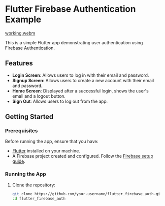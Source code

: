 # Flutter Firebase Authentication Example



[working.webm](https://github.com/yagyansh181/Firebase-Auth/assets/78612542/2ddc2800-854d-443c-8bb2-3aca07d052f5)

This is a simple Flutter app demonstrating user authentication using Firebase Authentication.

## Features

- **Login Screen**: Allows users to log in with their email and password.
- **Signup Screen**: Allows users to create a new account with their email and password.
- **Home Screen**: Displayed after a successful login, shows the user's email and a logout button.
- **Sign Out**: Allows users to log out from the app.

## Getting Started

### Prerequisites

Before running the app, ensure that you have:

- [Flutter](https://flutter.dev/docs/get-started/install) installed on your machine.
- A Firebase project created and configured. Follow the [Firebase setup guide](https://firebase.google.com/docs/flutter/setup).

### Running the App

1. Clone the repository:

   ```bash
   git clone https://github.com/your-username/flutter_firebase_auth.git
   cd flutter_firebase_auth


